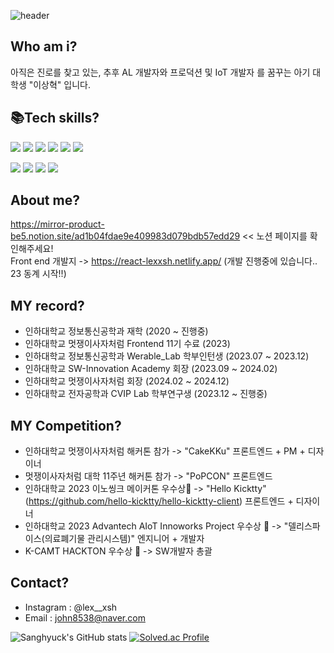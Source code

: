 ![header](https://capsule-render.vercel.app/api?type=transparent&color=timeAuto&text=lex_xsh&height=300&fontColor=d6ace6)

## Who am i?
아직은 진로를 찾고 있는, 추후 AL 개발자와 프로덕션 및 IoT 개발자 를 꿈꾸는 아기 대학생 "이상혁" 입니다.

## 📚Tech skills?
  <img src="https://img.shields.io/badge/figma-F24E1E?style=for-the-badge&logo=figma&logoColor=white"> <img src="https://img.shields.io/badge/c++-00599C?style=for-the-badge&logo=c%2B%2B&logoColor=white">
  <img src="https://img.shields.io/badge/python-3776AB?style=for-the-badge&logo=python&logoColor=white"> 
  <img src="https://img.shields.io/badge/html5-E34F26?style=for-the-badge&logo=html5&logoColor=white"> 
  <img src="https://img.shields.io/badge/css-1572B6?style=for-the-badge&logo=css3&logoColor=white"> 
  <img src="https://img.shields.io/badge/javascript-F7DF1E?style=for-the-badge&logo=javascript&logoColor=black"> 
  <br>
  
  <img src="https://img.shields.io/badge/react-61DAFB?style=for-the-badge&logo=react&logoColor=black"> <img src="https://img.shields.io/badge/linux-FCC624?style=for-the-badge&logo=linux&logoColor=black"> 
  <img src="https://img.shields.io/badge/git-F05032?style=for-the-badge&logo=git&logoColor=white">
  <img src="https://img.shields.io/badge/arduino-00878F?style=for-the-badge&logo=arduino&logoColor=white">
  <br>
## About me?
   https://mirror-product-be5.notion.site/ad1b04fdae9e409983d079bdb57edd29 << 노션 페이지를 확인해주세요! <br/>
   Front end 개발지 -> https://react-lexxsh.netlify.app/  (개발 진행중에 있습니다.. 23 동계 시작!!)
## MY record?
- 인하대학교 정보통신공학과 재학 (2020 ~ 진행중)
- 인하대학교 멋쟁이사자처럼 Frontend 11기 수료 (2023)
- 인하대학교 정보통신공학과 Werable_Lab 학부인턴생 (2023.07 ~ 2023.12)
- 인하대학교 SW-Innovation Academy 회장 (2023.09 ~ 2024.02)
- 인하대학교 멋쟁이사자처럼 회장 (2024.02 ~ 2024.12)
- 인하대학교 전자공학과 CVIP Lab 학부연구생 (2023.12 ~ 진행중)
## MY Competition?
- 인하대학교 멋쟁이사자처럼 해커톤 참가 -> "CakeKKu" 프론트엔드 + PM + 디자이너
- 멋쟁이사자처럼 대학 11주년 해커톤 참가 -> "PoPCON" 프론트엔드
- 인하대학교 2023 이노씽크 메이커톤 우수상🥈 -> "Hello Kicktty"(https://github.com/hello-kicktty/hello-kicktty-client) 프론트엔드 + 디자이너 
- 인하대학교 2023 Advantech AIoT Innoworks Project 우수상 🥈 -> "델리스파이스(의료폐기물 관리시스템)" 엔지니어 + 개발자
- K-CAMT HACKTON 우수상 🥈 -> SW개발자 총괄 
## Contact?
- Instagram : @lex__xsh
- Email : john8538@naver.com

![Sanghyuck's GitHub stats](https://github-readme-stats.vercel.app/api?username=lexxsh&show_icons=true&theme=radical)
[![Solved.ac Profile](http://mazassumnida.wtf/api/v2/generate_badge?boj=lex_xsh)](https://solved.ac/lex_xsh/)
